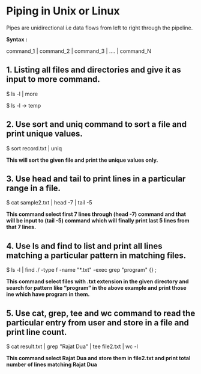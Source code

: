 # Piping in Unix or Linux

Pipes are unidirectional i.e data flows from left to right through the pipeline.

**Syntax :**

command_1 | command_2 | command_3 | .... | command_N 

## 1. Listing all files and directories and give it as input to more command.

$ ls -l | more 

$ ls -l -> temp

## 2. Use sort and uniq command to sort a file and print unique values.

$ sort record.txt | uniq 

**This will sort the given file and print the unique values only.**

## 3. Use head and tail to print lines in a particular range in a file.

$ cat sample2.txt | head -7 | tail -5

**This command select first 7 lines through (head -7) command and that will be input to (tail -5) command which will finally print last 5 lines from that 7 lines.**

## 4. Use ls and find to list and print all lines matching a particular pattern in matching files.

$ ls -l | find ./ -type f -name "*.txt" -exec grep "program" {} \;

**This command select files with .txt extension in the given directory and search for pattern like “program” in the above example and print those ine which have program in them.**

## 5. Use cat, grep, tee and wc command to read the particular entry from user and store in a file and print line count.

$ cat result.txt | grep "Rajat Dua" | tee file2.txt | wc -l

**This command select Rajat Dua and store them in file2.txt and print total number of lines matching Rajat Dua**
